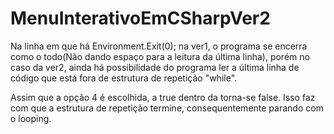 # MenuInterativoEmCSharpVer2

Na linha em que há Environment.Exit(0); na ver1,
o programa se encerra como o todo(Não dando espaço
para a leitura da última linha), porém no caso
da ver2, ainda há possibilidade do programa ler a última
linha de código que está fora de estrutura de 
repetição "while".

Assim que a opção 4 é escolhida, a true dentro da
torna-se false. Isso faz com que a estrutura de 
repetição termine, consequentemente parando com o
looping.
